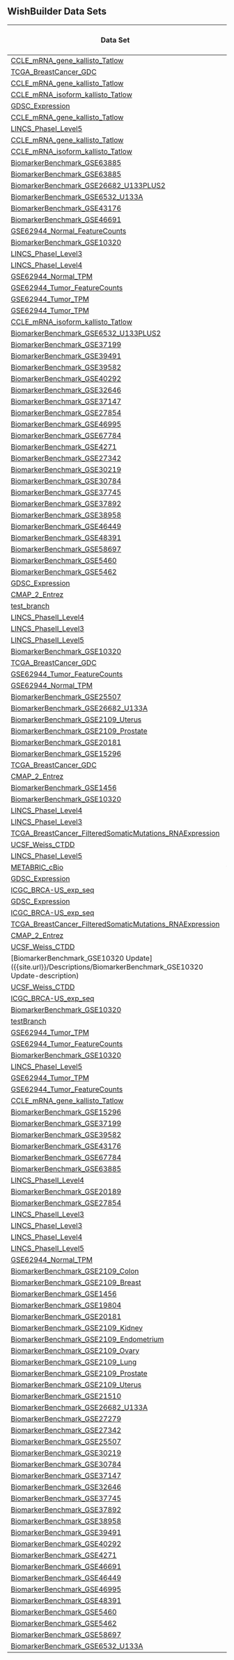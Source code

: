 ## WishBuilder Data Sets

<div class="table-scroll" markdown = "block">

|	Data Set	|	User	|	Status	|	Date	|	Time Elapsed	|	Samples	|	Meta Data Variables	|	Feature Variables	|
|	----	|	----	|	----	|	----	|	----	|	----	|	----	|	----	|
|	[CCLE_mRNA_gene_kallisto_Tatlow]({{site.url}}/Descriptions/CCLE_mRNA_gene_kallisto_Tatlow-description)	|	btc36	|	[Failed]({{site.url}}/StatusReports/CCLE_mRNA_gene_kallisto_Tatlow-status)	|	03/19/18	|	00h:46m:16s	|	1964	|	154	|	58684	|
|	[TCGA_BreastCancer_GDC]({{site.url}}/Descriptions/TCGA_BreastCancer_GDC-description)	|	glenrs	|	[In Progress]({{site.url}}/StatusReports/TCGA_BreastCancer_GDC-status)	|	03/19/18	|	In Progress	|	0	|	0	|	0	|
|	[CCLE_mRNA_gene_kallisto_Tatlow]({{site.url}}/Descriptions/CCLE_mRNA_gene_kallisto_Tatlow-description)	|	glenrs	|	[Failed]({{site.url}}/StatusReports/CCLE_mRNA_gene_kallisto_Tatlow-status)	|	03/19/18	|	00h:38m:49s	|	922	|	153	|	58684	|
|	[CCLE_mRNA_isoform_kallisto_Tatlow]({{site.url}}/Descriptions/CCLE_mRNA_isoform_kallisto_Tatlow-description)	|	glenrs	|	[Complete]({{site.url}}/StatusReports/CCLE_mRNA_isoform_kallisto_Tatlow-status)	|	03/19/18	|	00h:32m:39s	|	922	|	153	|	199169	|
|	[GDSC_Expression]({{site.url}}/Descriptions/GDSC_Expression-description)	|	glenrs	|	[Complete]({{site.url}}/StatusReports/GDSC_Expression-status)	|	03/15/18	|	07h:37m:20s	|	976	|	2238	|	17737	|
|	[CCLE_mRNA_gene_kallisto_Tatlow]({{site.url}}/Descriptions/CCLE_mRNA_gene_kallisto_Tatlow-description)	|	btc36	|	[Failed]({{site.url}}/StatusReports/CCLE_mRNA_gene_kallisto_Tatlow-status)	|	03/10/18	|	00h:41m:58s	|	1964	|	154	|	58684	|
|	[LINCS_PhaseI_Level5]({{site.url}}/Descriptions/LINCS_PhaseI_Level5-description)	|	glenrs	|	[In Progress]({{site.url}}/StatusReports/LINCS_PhaseI_Level5-status)	|	03/09/18	|	In Progress	|	0	|	0	|	0	|
|	[CCLE_mRNA_gene_kallisto_Tatlow]({{site.url}}/Descriptions/CCLE_mRNA_gene_kallisto_Tatlow-description)	|	glenrs	|	[Complete]({{site.url}}/StatusReports/CCLE_mRNA_gene_kallisto_Tatlow-status)	|	03/09/18	|	00h:32m:11s	|	922	|	153	|	58684	|
|	[CCLE_mRNA_isoform_kallisto_Tatlow]({{site.url}}/Descriptions/CCLE_mRNA_isoform_kallisto_Tatlow-description)	|	glenrs	|	[Complete]({{site.url}}/StatusReports/CCLE_mRNA_isoform_kallisto_Tatlow-status)	|	03/08/18	|	00h:28m:48s	|	922	|	153	|	199169	|
|	[BiomarkerBenchmark_GSE63885]({{site.url}}/Descriptions/BiomarkerBenchmark_GSE63885-description)	|	btc36	|	[Complete]({{site.url}}/StatusReports/BiomarkerBenchmark_GSE63885-status)	|	03/05/18	|	00h:00m:37s	|	92	|	12	|	20024	|
|	[BiomarkerBenchmark_GSE63885]({{site.url}}/Descriptions/BiomarkerBenchmark_GSE63885-description)	|	btc36	|	[Failed]({{site.url}}/StatusReports/BiomarkerBenchmark_GSE63885-status)	|	03/05/18	|	N\A	|	0	|	0	|	0	|
|	[BiomarkerBenchmark_GSE26682_U133PLUS2]({{site.url}}/Descriptions/BiomarkerBenchmark_GSE26682_U133PLUS2-description)	|	btc36	|	[Complete]({{site.url}}/StatusReports/BiomarkerBenchmark_GSE26682_U133PLUS2-status)	|	03/05/18	|	00h:00m:39s	|	154	|	3	|	20024	|
|	[BiomarkerBenchmark_GSE6532_U133A]({{site.url}}/Descriptions/BiomarkerBenchmark_GSE6532_U133A-description)	|	btc36	|	[Complete]({{site.url}}/StatusReports/BiomarkerBenchmark_GSE6532_U133A-status)	|	03/05/18	|	00h:00m:35s	|	317	|	17	|	11832	|
|	[BiomarkerBenchmark_GSE43176]({{site.url}}/Descriptions/BiomarkerBenchmark_GSE43176-description)	|	btc36	|	[Complete]({{site.url}}/StatusReports/BiomarkerBenchmark_GSE43176-status)	|	03/05/18	|	00h:00m:23s	|	103	|	4	|	11832	|
|	[BiomarkerBenchmark_GSE46691]({{site.url}}/Descriptions/BiomarkerBenchmark_GSE46691-description)	|	btc36	|	[Complete]({{site.url}}/StatusReports/BiomarkerBenchmark_GSE46691-status)	|	03/05/18	|	00h:00m:58s	|	545	|	2	|	16632	|
|	[GSE62944_Normal_FeatureCounts]({{site.url}}/Descriptions/GSE62944_Normal_FeatureCounts-description)	|	glenrs	|	[Complete]({{site.url}}/StatusReports/GSE62944_Normal_FeatureCounts-status)	|	03/05/18	|	00h:06m:17s	|	741	|	1	|	23368	|
|	[BiomarkerBenchmark_GSE10320]({{site.url}}/Descriptions/BiomarkerBenchmark_GSE10320-description)	|	btc36	|	[Failed]({{site.url}}/StatusReports/BiomarkerBenchmark_GSE10320-status)	|	03/05/18	|	N\A	|	0	|	0	|	0	|
|	[LINCS_PhaseI_Level3]({{site.url}}/Descriptions/LINCS_PhaseI_Level3-description)	|	glenrs	|	[Failed]({{site.url}}/StatusReports/LINCS_PhaseI_Level3-status)	|	03/03/18	|	16h:52m:31s	|	1319138	|	20	|	12328	|
|	[LINCS_PhaseI_Level4]({{site.url}}/Descriptions/LINCS_PhaseI_Level4-description)	|	glenrs	|	[In Progress]({{site.url}}/StatusReports/LINCS_PhaseI_Level4-status)	|	03/02/18	|	In Progress	|	0	|	0	|	0	|
|	[GSE62944_Normal_TPM]({{site.url}}/Descriptions/GSE62944_Normal_TPM-description)	|	glenrs	|	[Complete]({{site.url}}/StatusReports/GSE62944_Normal_TPM-status)	|	02/28/18	|	00h:08m:09s	|	741	|	1	|	23368	|
|	[GSE62944_Tumor_FeatureCounts]({{site.url}}/Descriptions/GSE62944_Tumor_FeatureCounts-description)	|	glenrs	|	[Complete]({{site.url}}/StatusReports/GSE62944_Tumor_FeatureCounts-status)	|	02/28/18	|	00h:40m:17s	|	9264	|	513	|	23368	|
|	[GSE62944_Tumor_TPM]({{site.url}}/Descriptions/GSE62944_Tumor_TPM-description)	|	glenrs	|	[Complete]({{site.url}}/StatusReports/GSE62944_Tumor_TPM-status)	|	02/28/18	|	00h:45m:46s	|	9264	|	513	|	23368	|
|	[GSE62944_Tumor_TPM]({{site.url}}/Descriptions/GSE62944_Tumor_TPM-description)	|	glenrs	|	[Failed]({{site.url}}/StatusReports/GSE62944_Tumor_TPM-status)	|	02/28/18	|	N\A	|	0	|	0	|	0	|
|	[CCLE_mRNA_isoform_kallisto_Tatlow]({{site.url}}/Descriptions/CCLE_mRNA_isoform_kallisto_Tatlow-description)	|	glenrs	|	[Complete]({{site.url}}/StatusReports/CCLE_mRNA_isoform_kallisto_Tatlow-status)	|	02/28/18	|	00h:17m:51s	|	922	|	9	|	199169	|
|	[BiomarkerBenchmark_GSE6532_U133PLUS2]({{site.url}}/Descriptions/BiomarkerBenchmark_GSE6532_U133PLUS2-description)	|	btc36	|	[Complete]({{site.url}}/StatusReports/BiomarkerBenchmark_GSE6532_U133PLUS2-status)	|	02/28/18	|	00h:00m:31s	|	85	|	11	|	20024	|
|	[BiomarkerBenchmark_GSE37199]({{site.url}}/Descriptions/BiomarkerBenchmark_GSE37199-description)	|	btc36	|	[Complete]({{site.url}}/StatusReports/BiomarkerBenchmark_GSE37199-status)	|	02/28/18	|	00h:00m:35s	|	93	|	4	|	20024	|
|	[BiomarkerBenchmark_GSE39491]({{site.url}}/Descriptions/BiomarkerBenchmark_GSE39491-description)	|	btc36	|	[Complete]({{site.url}}/StatusReports/BiomarkerBenchmark_GSE39491-status)	|	02/28/18	|	00h:00m:26s	|	119	|	1	|	11832	|
|	[BiomarkerBenchmark_GSE39582]({{site.url}}/Descriptions/BiomarkerBenchmark_GSE39582-description)	|	btc36	|	[Complete]({{site.url}}/StatusReports/BiomarkerBenchmark_GSE39582-status)	|	02/28/18	|	00h:01m:23s	|	556	|	28	|	20024	|
|	[BiomarkerBenchmark_GSE40292]({{site.url}}/Descriptions/BiomarkerBenchmark_GSE40292-description)	|	btc36	|	[Complete]({{site.url}}/StatusReports/BiomarkerBenchmark_GSE40292-status)	|	02/28/18	|	00h:00m:51s	|	195	|	4	|	21614	|
|	[BiomarkerBenchmark_GSE32646]({{site.url}}/Descriptions/BiomarkerBenchmark_GSE32646-description)	|	btc36	|	[Complete]({{site.url}}/StatusReports/BiomarkerBenchmark_GSE32646-status)	|	02/28/18	|	00h:00m:34s	|	111	|	9	|	20024	|
|	[BiomarkerBenchmark_GSE37147]({{site.url}}/Descriptions/BiomarkerBenchmark_GSE37147-description)	|	btc36	|	[Complete]({{site.url}}/StatusReports/BiomarkerBenchmark_GSE37147-status)	|	02/28/18	|	00h:00m:52s	|	228	|	10	|	21614	|
|	[BiomarkerBenchmark_GSE27854]({{site.url}}/Descriptions/BiomarkerBenchmark_GSE27854-description)	|	btc36	|	[Complete]({{site.url}}/StatusReports/BiomarkerBenchmark_GSE27854-status)	|	02/28/18	|	00h:01m:44s	|	113	|	2	|	20024	|
|	[BiomarkerBenchmark_GSE46995]({{site.url}}/Descriptions/BiomarkerBenchmark_GSE46995-description)	|	btc36	|	[Complete]({{site.url}}/StatusReports/BiomarkerBenchmark_GSE46995-status)	|	02/28/18	|	00h:00m:31s	|	85	|	2	|	21614	|
|	[BiomarkerBenchmark_GSE67784]({{site.url}}/Descriptions/BiomarkerBenchmark_GSE67784-description)	|	btc36	|	[Complete]({{site.url}}/StatusReports/BiomarkerBenchmark_GSE67784-status)	|	02/28/18	|	00h:00m:51s	|	263	|	4	|	21614	|
|	[BiomarkerBenchmark_GSE4271]({{site.url}}/Descriptions/BiomarkerBenchmark_GSE4271-description)	|	btc36	|	[Complete]({{site.url}}/StatusReports/BiomarkerBenchmark_GSE4271-status)	|	02/27/18	|	00h:00m:24s	|	100	|	7	|	11832	|
|	[BiomarkerBenchmark_GSE27342]({{site.url}}/Descriptions/BiomarkerBenchmark_GSE27342-description)	|	btc36	|	[Complete]({{site.url}}/StatusReports/BiomarkerBenchmark_GSE27342-status)	|	02/27/18	|	00h:00m:34s	|	155	|	5	|	16632	|
|	[BiomarkerBenchmark_GSE30219]({{site.url}}/Descriptions/BiomarkerBenchmark_GSE30219-description)	|	btc36	|	[Complete]({{site.url}}/StatusReports/BiomarkerBenchmark_GSE30219-status)	|	02/27/18	|	00h:00m:47s	|	285	|	10	|	20024	|
|	[BiomarkerBenchmark_GSE30784]({{site.url}}/Descriptions/BiomarkerBenchmark_GSE30784-description)	|	btc36	|	[Complete]({{site.url}}/StatusReports/BiomarkerBenchmark_GSE30784-status)	|	02/27/18	|	00h:00m:45s	|	225	|	3	|	20024	|
|	[BiomarkerBenchmark_GSE37745]({{site.url}}/Descriptions/BiomarkerBenchmark_GSE37745-description)	|	btc36	|	[Complete]({{site.url}}/StatusReports/BiomarkerBenchmark_GSE37745-status)	|	02/27/18	|	00h:01m:05s	|	187	|	10	|	20024	|
|	[BiomarkerBenchmark_GSE37892]({{site.url}}/Descriptions/BiomarkerBenchmark_GSE37892-description)	|	btc36	|	[Complete]({{site.url}}/StatusReports/BiomarkerBenchmark_GSE37892-status)	|	02/27/18	|	00h:00m:31s	|	129	|	8	|	20024	|
|	[BiomarkerBenchmark_GSE38958]({{site.url}}/Descriptions/BiomarkerBenchmark_GSE38958-description)	|	btc36	|	[Complete]({{site.url}}/StatusReports/BiomarkerBenchmark_GSE38958-status)	|	02/27/18	|	00h:00m:28s	|	115	|	6	|	16632	|
|	[BiomarkerBenchmark_GSE46449]({{site.url}}/Descriptions/BiomarkerBenchmark_GSE46449-description)	|	btc36	|	[Complete]({{site.url}}/StatusReports/BiomarkerBenchmark_GSE46449-status)	|	02/27/18	|	00h:00m:24s	|	53	|	2	|	20024	|
|	[BiomarkerBenchmark_GSE48391]({{site.url}}/Descriptions/BiomarkerBenchmark_GSE48391-description)	|	btc36	|	[Complete]({{site.url}}/StatusReports/BiomarkerBenchmark_GSE48391-status)	|	02/27/18	|	00h:00m:26s	|	80	|	7	|	20024	|
|	[BiomarkerBenchmark_GSE58697]({{site.url}}/Descriptions/BiomarkerBenchmark_GSE58697-description)	|	btc36	|	[Complete]({{site.url}}/StatusReports/BiomarkerBenchmark_GSE58697-status)	|	02/27/18	|	00h:00m:33s	|	122	|	6	|	20024	|
|	[BiomarkerBenchmark_GSE5460]({{site.url}}/Descriptions/BiomarkerBenchmark_GSE5460-description)	|	btc36	|	[Complete]({{site.url}}/StatusReports/BiomarkerBenchmark_GSE5460-status)	|	02/27/18	|	00h:00m:28s	|	127	|	7	|	20024	|
|	[BiomarkerBenchmark_GSE5462]({{site.url}}/Descriptions/BiomarkerBenchmark_GSE5462-description)	|	btc36	|	[Complete]({{site.url}}/StatusReports/BiomarkerBenchmark_GSE5462-status)	|	02/27/18	|	00h:00m:18s	|	47	|	2	|	11832	|
|	[GDSC_Expression]({{site.url}}/Descriptions/GDSC_Expression-description)	|	glenrs	|	[Complete]({{site.url}}/StatusReports/GDSC_Expression-status)	|	02/27/18	|	06h:18m:54s	|	976	|	2238	|	17737	|
|	[CMAP_2_Entrez]({{site.url}}/Descriptions/CMAP_2_Entrez-description)	|	glenrs	|	[Complete]({{site.url}}/StatusReports/CMAP_2_Entrez-status)	|	02/26/18	|	00h:29m:55s	|	7056	|	5	|	12080	|
|	[test_branch]({{site.url}}/Descriptions/test_branch-description)	|	kimballh	|	[Complete]({{site.url}}/StatusReports/test_branch-status)	|	02/26/18	|	00h:00m:11s	|	5	|	2	|	5	|
|	[LINCS_PhaseII_Level4]({{site.url}}/Descriptions/LINCS_PhaseII_Level4-description)	|	glenrs	|	[Complete]({{site.url}}/StatusReports/LINCS_PhaseII_Level4-status)	|	02/25/18	|	20h:40m:08s	|	345976	|	25	|	12328	|
|	[LINCS_PhaseII_Level3]({{site.url}}/Descriptions/LINCS_PhaseII_Level3-description)	|	glenrs	|	[Complete]({{site.url}}/StatusReports/LINCS_PhaseII_Level3-status)	|	02/25/18	|	14h:19m:36s	|	345976	|	25	|	12328	|
|	[LINCS_PhaseII_Level5]({{site.url}}/Descriptions/LINCS_PhaseII_Level5-description)	|	glenrs	|	[Complete]({{site.url}}/StatusReports/LINCS_PhaseII_Level5-status)	|	02/24/18	|	16h:42m:07s	|	118050	|	28	|	12328	|
|	[BiomarkerBenchmark_GSE10320]({{site.url}}/Descriptions/BiomarkerBenchmark_GSE10320-description)	|	glenrs	|	[Complete]({{site.url}}/StatusReports/BiomarkerBenchmark_GSE10320-status)	|	02/23/18	|	00h:00m:14s	|	144	|	1	|	11832	|
|	[TCGA_BreastCancer_GDC]({{site.url}}/Descriptions/TCGA_BreastCancer_GDC-description)	|	glenrs	|	[Complete]({{site.url}}/StatusReports/TCGA_BreastCancer_GDC-status)	|	02/23/18	|	00h:09m:55s	|	943	|	86	|	23368	|
|	[GSE62944_Tumor_FeatureCounts]({{site.url}}/Descriptions/GSE62944_Tumor_FeatureCounts-description)	|	glenrs	|	[Failed]({{site.url}}/StatusReports/GSE62944_Tumor_FeatureCounts-status)	|	02/23/18	|	00h:02m:07s	|	0	|	0	|	0	|
|	[GSE62944_Normal_TPM]({{site.url}}/Descriptions/GSE62944_Normal_TPM-description)	|	glenrs	|	[Failed]({{site.url}}/StatusReports/GSE62944_Normal_TPM-status)	|	02/23/18	|	00h:02m:12s	|	0	|	0	|	0	|
|	[BiomarkerBenchmark_GSE25507]({{site.url}}/Descriptions/BiomarkerBenchmark_GSE25507-description)	|	btc36	|	[Failed]({{site.url}}/StatusReports/BiomarkerBenchmark_GSE25507-status)	|	02/20/18	|	00h:00m:09s	|	0	|	0	|	0	|
|	[BiomarkerBenchmark_GSE26682_U133A]({{site.url}}/Descriptions/BiomarkerBenchmark_GSE26682_U133A-description)	|	btc36	|	[Failed]({{site.url}}/StatusReports/BiomarkerBenchmark_GSE26682_U133A-status)	|	02/20/18	|	00h:00m:14s	|	0	|	0	|	0	|
|	[BiomarkerBenchmark_GSE2109_Uterus]({{site.url}}/Descriptions/BiomarkerBenchmark_GSE2109_Uterus-description)	|	btc36	|	[Complete]({{site.url}}/StatusReports/BiomarkerBenchmark_GSE2109_Uterus-status)	|	02/17/18	|	00h:00m:36s	|	112	|	19	|	20024	|
|	[BiomarkerBenchmark_GSE2109_Prostate]({{site.url}}/Descriptions/BiomarkerBenchmark_GSE2109_Prostate-description)	|	btc36	|	[Complete]({{site.url}}/StatusReports/BiomarkerBenchmark_GSE2109_Prostate-status)	|	02/17/18	|	00h:00m:33s	|	76	|	26	|	20024	|
|	[BiomarkerBenchmark_GSE20181]({{site.url}}/Descriptions/BiomarkerBenchmark_GSE20181-description)	|	btc36	|	[Complete]({{site.url}}/StatusReports/BiomarkerBenchmark_GSE20181-status)	|	02/16/18	|	00h:00m:56s	|	165	|	3	|	11832	|
|	[BiomarkerBenchmark_GSE15296]({{site.url}}/Descriptions/BiomarkerBenchmark_GSE15296-description)	|	btc36	|	[Complete]({{site.url}}/StatusReports/BiomarkerBenchmark_GSE15296-status)	|	02/16/18	|	00h:00m:44s	|	74	|	2	|	20024	|
|	[TCGA_BreastCancer_GDC]({{site.url}}/Descriptions/TCGA_BreastCancer_GDC-description)	|	glenrs	|	[Complete]({{site.url}}/StatusReports/TCGA_BreastCancer_GDC-status)	|	02/15/18	|	00h:12m:40s	|	943	|	86	|	23368	|
|	[CMAP_2_Entrez]({{site.url}}/Descriptions/CMAP_2_Entrez-description)	|	glenrs	|	[In Progress]({{site.url}}/StatusReports/CMAP_2_Entrez-status)	|	02/15/18	|	In Progress	|	0	|	0	|	0	|
|	[BiomarkerBenchmark_GSE1456]({{site.url}}/Descriptions/BiomarkerBenchmark_GSE1456-description)	|	btc36	|	[Complete]({{site.url}}/StatusReports/BiomarkerBenchmark_GSE1456-status)	|	02/15/18	|	00h:00m:21s	|	159	|	7	|	11832	|
|	[BiomarkerBenchmark_GSE10320]({{site.url}}/Descriptions/BiomarkerBenchmark_GSE10320-description)	|	btc36	|	[Complete]({{site.url}}/StatusReports/BiomarkerBenchmark_GSE10320-status)	|	02/10/18	|	00h:00m:21s	|	144	|	1	|	11832	|
|	[LINCS_PhaseI_Level4]({{site.url}}/Descriptions/LINCS_PhaseI_Level4-description)	|	glenrs	|	[Failed]({{site.url}}/StatusReports/LINCS_PhaseI_Level4-status)	|	02/09/18	|	01h:36m:15s	|	0	|	0	|	0	|
|	[LINCS_PhaseI_Level3]({{site.url}}/Descriptions/LINCS_PhaseI_Level3-description)	|	glenrs	|	[Failed]({{site.url}}/StatusReports/LINCS_PhaseI_Level3-status)	|	02/09/18	|	01h:32m:15s	|	0	|	0	|	0	|
|	[TCGA_BreastCancer_FilteredSomaticMutations_RNAExpression]({{site.url}}/Descriptions/TCGA_BreastCancer_FilteredSomaticMutations_RNAExpression-description)	|	glenrs	|	[In Progress]({{site.url}}/StatusReports/TCGA_BreastCancer_FilteredSomaticMutations_RNAExpression-status)	|	02/09/18	|	In Progress	|	0	|	0	|	0	|
|	[UCSF_Weiss_CTDD]({{site.url}}/Descriptions/UCSF_Weiss_CTDD-description)	|	btc36	|	[Complete]({{site.url}}/StatusReports/UCSF_Weiss_CTDD-status)	|	02/08/18	|	00h:00m:23s	|	20	|	3	|	19340	|
|	[LINCS_PhaseI_Level5]({{site.url}}/Descriptions/LINCS_PhaseI_Level5-description)	|	glenrs	|	[Failed]({{site.url}}/StatusReports/LINCS_PhaseI_Level5-status)	|	02/08/18	|	11h:53m:11s	|	473647	|	32	|	12328	|
|	[METABRIC_cBio]({{site.url}}/Descriptions/METABRIC_cBio-description)	|	frytime32	|	[Complete]({{site.url}}/StatusReports/METABRIC_cBio-status)	|	02/07/18	|	00h:15m:15s	|	1904	|	22913	|	24367	|
|	[GDSC_Expression]({{site.url}}/Descriptions/GDSC_Expression-description)	|	glenrs	|	[Complete]({{site.url}}/StatusReports/GDSC_Expression-status)	|	02/07/18	|	07h:11m:15s	|	976	|	2238	|	17737	|
|	[ICGC_BRCA-US_exp_seq]({{site.url}}/Descriptions/ICGC_BRCA-US_exp_seq-description)	|	kimballh	|	[Complete]({{site.url}}/StatusReports/ICGC_BRCA-US_exp_seq-status)	|	02/05/18	|	00h:06m:42s	|	1041	|	8	|	20501	|
|	[GDSC_Expression]({{site.url}}/Descriptions/GDSC_Expression-description)	|	glenrs	|	[Failed]({{site.url}}/StatusReports/GDSC_Expression-status)	|	02/05/18	|	00h:04m:28s	|	0	|	0	|	0	|
|	[ICGC_BRCA-US_exp_seq]({{site.url}}/Descriptions/ICGC_BRCA-US_exp_seq-description)	|	kimballh	|	[Failed]({{site.url}}/StatusReports/ICGC_BRCA-US_exp_seq-status)	|	02/05/18	|	00h:00m:07s	|	0	|	0	|	0	|
|	[TCGA_BreastCancer_FilteredSomaticMutations_RNAExpression]({{site.url}}/Descriptions/TCGA_BreastCancer_FilteredSomaticMutations_RNAExpression-description)	|	glenrs	|	[Complete]({{site.url}}/StatusReports/TCGA_BreastCancer_FilteredSomaticMutations_RNAExpression-status)	|	02/05/18	|	00h:17m:58s	|	943	|	86	|	23368	|
|	[CMAP_2_Entrez]({{site.url}}/Descriptions/CMAP_2_Entrez-description)	|	glenrs	|	[Complete]({{site.url}}/StatusReports/CMAP_2_Entrez-status)	|	02/05/18	|	00h:23m:51s	|	7056	|	5	|	12080	|
|	[UCSF_Weiss_CTDD]({{site.url}}/Descriptions/UCSF_Weiss_CTDD-description)	|	glenrs	|	[Failed]({{site.url}}/StatusReports/UCSF_Weiss_CTDD-status)	|	02/05/18	|	00h:00m:28s	|	20	|	3	|	19340	|
|	[BiomarkerBenchmark_GSE10320 Update]({{site.url}}/Descriptions/BiomarkerBenchmark_GSE10320 Update-description)	|	srp33	|	[Complete]({{site.url}}/StatusReports/BiomarkerBenchmark_GSE10320 Update-status)	|	02/02/18	|	N/A	|	0	|	0	|	0	|
|	[UCSF_Weiss_CTDD]({{site.url}}/Descriptions/UCSF_Weiss_CTDD-description)	|	btc36	|	[Failed]({{site.url}}/StatusReports/UCSF_Weiss_CTDD-status)	|	02/02/18	|	00h:00m:10s	|	0	|	0	|	0	|
|	[ICGC_BRCA-US_exp_seq]({{site.url}}/Descriptions/ICGC_BRCA-US_exp_seq-description)	|	srp33	|	[Complete]({{site.url}}/StatusReports/ICGC_BRCA-US_exp_seq-status)	|	01/26/18	|	00h:06m:09s	|	1041	|	8	|	20501	|
|	[BiomarkerBenchmark_GSE10320]({{site.url}}/Descriptions/BiomarkerBenchmark_GSE10320-description)	|	srp33	|	[Complete]({{site.url}}/StatusReports/BiomarkerBenchmark_GSE10320-status)	|	01/26/18	|	00h:00m:15s	|	144	|	1	|	11832	|
|	[testBranch]({{site.url}}/Descriptions/testBranch-description)	|	kimballh	|	[Failed]({{site.url}}/StatusReports/testBranch-status)	|	01/22/18	|	00h:00m:04s	|	0	|	0	|	0	|
|	[GSE62944_Tumor_TPM]({{site.url}}/Descriptions/GSE62944_Tumor_TPM-description)	|	glenrs	|	[Complete]({{site.url}}/StatusReports/GSE62944_Tumor_TPM-status)	|	01/19/18	|	02h:03m:04s	|	0	|	0	|	0	|
|	[GSE62944_Tumor_FeatureCounts]({{site.url}}/Descriptions/GSE62944_Tumor_FeatureCounts-description)	|	glenrs	|	[Complete]({{site.url}}/StatusReports/GSE62944_Tumor_FeatureCounts-status)	|	01/19/18	|	01h:06m:12s	|	9264	|	513	|	23368	|
|	[BiomarkerBenchmark_GSE10320]({{site.url}}/Descriptions/BiomarkerBenchmark_GSE10320-description)	|	kimballh	|	[Failed]({{site.url}}/StatusReports/BiomarkerBenchmark_GSE10320-status)	|	01/18/18	|	N/A	|	0	|	0	|	0	|
|	[LINCS_PhaseI_Level5]({{site.url}}/Descriptions/LINCS_PhaseI_Level5-description)	|	glenrs	|	[Failed]({{site.url}}/StatusReports/LINCS_PhaseI_Level5-status)	|	01/13/18	|	13h:21m:24s	|	473647	|	17	|	12328	|
|	[GSE62944_Tumor_TPM]({{site.url}}/Descriptions/GSE62944_Tumor_TPM-description)	|	glenrs	|	[Complete]({{site.url}}/StatusReports/GSE62944_Tumor_TPM-status)	|	01/12/18	|	02h:17m:59s	|	9264	|	520	|	23368	|
|	[GSE62944_Tumor_FeatureCounts]({{site.url}}/Descriptions/GSE62944_Tumor_FeatureCounts-description)	|	glenrs	|	[Complete]({{site.url}}/StatusReports/GSE62944_Tumor_FeatureCounts-status)	|	01/12/18	|	02h:13m:49s	|	9264	|	520	|	23368	|
|	[CCLE_mRNA_gene_kallisto_Tatlow]({{site.url}}/Descriptions/CCLE_mRNA_gene_kallisto_Tatlow-description)	|	glenrs	|	[Complete]({{site.url}}/StatusReports/CCLE_mRNA_gene_kallisto_Tatlow-status)	|	01/12/18	|	00h:16m:31s	|	922	|	9	|	58684	|
|	[BiomarkerBenchmark_GSE15296]({{site.url}}/Descriptions/BiomarkerBenchmark_GSE15296-description)	|	glenrs	|	[Complete]({{site.url}}/StatusReports/BiomarkerBenchmark_GSE15296-status)	|	01/12/18	|	00h:00m:18s	|	74	|	2	|	20024	|
|	[BiomarkerBenchmark_GSE37199]({{site.url}}/Descriptions/BiomarkerBenchmark_GSE37199-description)	|	glenrs	|	[Complete]({{site.url}}/StatusReports/BiomarkerBenchmark_GSE37199-status)	|	01/12/18	|	00h:00m:20s	|	93	|	4	|	20024	|
|	[BiomarkerBenchmark_GSE39582]({{site.url}}/Descriptions/BiomarkerBenchmark_GSE39582-description)	|	glenrs	|	[Complete]({{site.url}}/StatusReports/BiomarkerBenchmark_GSE39582-status)	|	01/12/18	|	00h:01m:06s	|	556	|	28	|	20024	|
|	[BiomarkerBenchmark_GSE43176]({{site.url}}/Descriptions/BiomarkerBenchmark_GSE43176-description)	|	glenrs	|	[Complete]({{site.url}}/StatusReports/BiomarkerBenchmark_GSE43176-status)	|	01/12/18	|	00h:00m:15s	|	103	|	4	|	11832	|
|	[BiomarkerBenchmark_GSE67784]({{site.url}}/Descriptions/BiomarkerBenchmark_GSE67784-description)	|	glenrs	|	[Complete]({{site.url}}/StatusReports/BiomarkerBenchmark_GSE67784-status)	|	01/12/18	|	00h:00m:34s	|	263	|	4	|	21614	|
|	[BiomarkerBenchmark_GSE63885]({{site.url}}/Descriptions/BiomarkerBenchmark_GSE63885-description)	|	glenrs	|	[Complete]({{site.url}}/StatusReports/BiomarkerBenchmark_GSE63885-status)	|	01/11/18	|	00h:00m:26s	|	92	|	12	|	20024	|
|	[LINCS_PhaseII_Level4]({{site.url}}/Descriptions/LINCS_PhaseII_Level4-description)	|	glenrs	|	[Complete]({{site.url}}/StatusReports/LINCS_PhaseII_Level4-status)	|	01/11/18	|	22h:51m:23s	|	345976	|	25	|	12328	|
|	[BiomarkerBenchmark_GSE20189]({{site.url}}/Descriptions/BiomarkerBenchmark_GSE20189-description)	|	glenrs	|	[Complete]({{site.url}}/StatusReports/BiomarkerBenchmark_GSE20189-status)	|	01/11/18	|	00h:00m:30s	|	162	|	4	|	11832	|
|	[BiomarkerBenchmark_GSE27854]({{site.url}}/Descriptions/BiomarkerBenchmark_GSE27854-description)	|	glenrs	|	[Complete]({{site.url}}/StatusReports/BiomarkerBenchmark_GSE27854-status)	|	01/11/18	|	00h:00m:26s	|	113	|	2	|	20024	|
|	[LINCS_PhaseII_Level3]({{site.url}}/Descriptions/LINCS_PhaseII_Level3-description)	|	glenrs	|	[Complete]({{site.url}}/StatusReports/LINCS_PhaseII_Level3-status)	|	01/11/18	|	20h:00m:31s	|	345976	|	25	|	12328	|
|	[LINCS_PhaseI_Level3]({{site.url}}/Descriptions/LINCS_PhaseI_Level3-description)	|	glenrs	|	[In Progress]({{site.url}}/StatusReports/LINCS_PhaseI_Level3-status)	|	01/05/18	|	In Progress	|	0	|	0	|	0	|
|	[LINCS_PhaseI_Level4]({{site.url}}/Descriptions/LINCS_PhaseI_Level4-description)	|	glenrs	|	[In Progress]({{site.url}}/StatusReports/LINCS_PhaseI_Level4-status)	|	01/05/18	|	In Progress	|	0	|	0	|	0	|
|	[LINCS_PhaseII_Level5]({{site.url}}/Descriptions/LINCS_PhaseII_Level5-description)	|	glenrs	|	[Complete]({{site.url}}/StatusReports/LINCS_PhaseII_Level5-status)	|	01/05/18	|	15h:19m:10s	|	118050	|	28	|	12328	|
|	[GSE62944_Normal_TPM]({{site.url}}/Descriptions/GSE62944_Normal_TPM-description)	|	glenrs	|	[Complete]({{site.url}}/StatusReports/GSE62944_Normal_TPM-status)	|	12/15/17	|	00h:06m:14s	|	741	|	1	|	23368	|
|	[BiomarkerBenchmark_GSE2109_Colon]({{site.url}}/Descriptions/BiomarkerBenchmark_GSE2109_Colon-description)	|	glenrs	|	[Complete]({{site.url}}/StatusReports/BiomarkerBenchmark_GSE2109_Colon-status)	|	12/15/17	|	00h:00m:37s	|	247	|	23	|	20024	|
|	[BiomarkerBenchmark_GSE2109_Breast]({{site.url}}/Descriptions/BiomarkerBenchmark_GSE2109_Breast-description)	|	glenrs	|	[Complete]({{site.url}}/StatusReports/BiomarkerBenchmark_GSE2109_Breast-status)	|	12/15/17	|	00h:00m:41s	|	260	|	36	|	20024	|
|	[BiomarkerBenchmark_GSE1456]({{site.url}}/Descriptions/BiomarkerBenchmark_GSE1456-description)	|	glenrs	|	[Complete]({{site.url}}/StatusReports/BiomarkerBenchmark_GSE1456-status)	|	12/15/17	|	00h:00m:18s	|	159	|	7	|	11832	|
|	[BiomarkerBenchmark_GSE19804]({{site.url}}/Descriptions/BiomarkerBenchmark_GSE19804-description)	|	glenrs	|	[Complete]({{site.url}}/StatusReports/BiomarkerBenchmark_GSE19804-status)	|	12/15/17	|	00h:00m:22s	|	117	|	3	|	20024	|
|	[BiomarkerBenchmark_GSE20181]({{site.url}}/Descriptions/BiomarkerBenchmark_GSE20181-description)	|	glenrs	|	[Complete]({{site.url}}/StatusReports/BiomarkerBenchmark_GSE20181-status)	|	12/15/17	|	00h:00m:19s	|	165	|	3	|	11832	|
|	[BiomarkerBenchmark_GSE2109_Kidney]({{site.url}}/Descriptions/BiomarkerBenchmark_GSE2109_Kidney-description)	|	glenrs	|	[Complete]({{site.url}}/StatusReports/BiomarkerBenchmark_GSE2109_Kidney-status)	|	12/15/17	|	00h:00m:33s	|	209	|	25	|	20024	|
|	[BiomarkerBenchmark_GSE2109_Endometrium]({{site.url}}/Descriptions/BiomarkerBenchmark_GSE2109_Endometrium-description)	|	glenrs	|	[Complete]({{site.url}}/StatusReports/BiomarkerBenchmark_GSE2109_Endometrium-status)	|	12/15/17	|	00h:00m:18s	|	51	|	17	|	20024	|
|	[BiomarkerBenchmark_GSE2109_Ovary]({{site.url}}/Descriptions/BiomarkerBenchmark_GSE2109_Ovary-description)	|	glenrs	|	[Complete]({{site.url}}/StatusReports/BiomarkerBenchmark_GSE2109_Ovary-status)	|	12/15/17	|	00h:00m:27s	|	153	|	23	|	20024	|
|	[BiomarkerBenchmark_GSE2109_Lung]({{site.url}}/Descriptions/BiomarkerBenchmark_GSE2109_Lung-description)	|	glenrs	|	[Complete]({{site.url}}/StatusReports/BiomarkerBenchmark_GSE2109_Lung-status)	|	12/15/17	|	00h:00m:21s	|	103	|	22	|	20024	|
|	[BiomarkerBenchmark_GSE2109_Prostate]({{site.url}}/Descriptions/BiomarkerBenchmark_GSE2109_Prostate-description)	|	glenrs	|	[Complete]({{site.url}}/StatusReports/BiomarkerBenchmark_GSE2109_Prostate-status)	|	12/15/17	|	00h:00m:20s	|	76	|	26	|	20024	|
|	[BiomarkerBenchmark_GSE2109_Uterus]({{site.url}}/Descriptions/BiomarkerBenchmark_GSE2109_Uterus-description)	|	glenrs	|	[Complete]({{site.url}}/StatusReports/BiomarkerBenchmark_GSE2109_Uterus-status)	|	12/15/17	|	00h:00m:23s	|	112	|	19	|	20024	|
|	[BiomarkerBenchmark_GSE21510]({{site.url}}/Descriptions/BiomarkerBenchmark_GSE21510-description)	|	glenrs	|	[Complete]({{site.url}}/StatusReports/BiomarkerBenchmark_GSE21510-status)	|	12/15/17	|	00h:00m:20s	|	104	|	2	|	20024	|
|	[BiomarkerBenchmark_GSE26682_U133A]({{site.url}}/Descriptions/BiomarkerBenchmark_GSE26682_U133A-description)	|	glenrs	|	[Complete]({{site.url}}/StatusReports/BiomarkerBenchmark_GSE26682_U133A-status)	|	12/15/17	|	00h:00m:16s	|	140	|	3	|	11832	|
|	[BiomarkerBenchmark_GSE27279]({{site.url}}/Descriptions/BiomarkerBenchmark_GSE27279-description)	|	glenrs	|	[Complete]({{site.url}}/StatusReports/BiomarkerBenchmark_GSE27279-status)	|	12/15/17	|	00h:00m:21s	|	100	|	3	|	16632	|
|	[BiomarkerBenchmark_GSE27342]({{site.url}}/Descriptions/BiomarkerBenchmark_GSE27342-description)	|	glenrs	|	[Complete]({{site.url}}/StatusReports/BiomarkerBenchmark_GSE27342-status)	|	12/15/17	|	00h:00m:23s	|	155	|	5	|	16632	|
|	[BiomarkerBenchmark_GSE25507]({{site.url}}/Descriptions/BiomarkerBenchmark_GSE25507-description)	|	glenrs	|	[Complete]({{site.url}}/StatusReports/BiomarkerBenchmark_GSE25507-status)	|	12/15/17	|	00h:00m:22s	|	130	|	5	|	20024	|
|	[BiomarkerBenchmark_GSE30219]({{site.url}}/Descriptions/BiomarkerBenchmark_GSE30219-description)	|	glenrs	|	[Complete]({{site.url}}/StatusReports/BiomarkerBenchmark_GSE30219-status)	|	12/15/17	|	00h:00m:37s	|	285	|	10	|	20024	|
|	[BiomarkerBenchmark_GSE30784]({{site.url}}/Descriptions/BiomarkerBenchmark_GSE30784-description)	|	glenrs	|	[Complete]({{site.url}}/StatusReports/BiomarkerBenchmark_GSE30784-status)	|	12/15/17	|	00h:00m:28s	|	225	|	3	|	20024	|
|	[BiomarkerBenchmark_GSE37147]({{site.url}}/Descriptions/BiomarkerBenchmark_GSE37147-description)	|	glenrs	|	[Complete]({{site.url}}/StatusReports/BiomarkerBenchmark_GSE37147-status)	|	12/15/17	|	00h:00m:34s	|	228	|	10	|	21614	|
|	[BiomarkerBenchmark_GSE32646]({{site.url}}/Descriptions/BiomarkerBenchmark_GSE32646-description)	|	glenrs	|	[Complete]({{site.url}}/StatusReports/BiomarkerBenchmark_GSE32646-status)	|	12/15/17	|	00h:00m:21s	|	111	|	9	|	20024	|
|	[BiomarkerBenchmark_GSE37745]({{site.url}}/Descriptions/BiomarkerBenchmark_GSE37745-description)	|	glenrs	|	[Complete]({{site.url}}/StatusReports/BiomarkerBenchmark_GSE37745-status)	|	12/15/17	|	00h:00m:27s	|	187	|	10	|	20024	|
|	[BiomarkerBenchmark_GSE37892]({{site.url}}/Descriptions/BiomarkerBenchmark_GSE37892-description)	|	glenrs	|	[Complete]({{site.url}}/StatusReports/BiomarkerBenchmark_GSE37892-status)	|	12/15/17	|	00h:00m:22s	|	129	|	8	|	20024	|
|	[BiomarkerBenchmark_GSE38958]({{site.url}}/Descriptions/BiomarkerBenchmark_GSE38958-description)	|	glenrs	|	[Complete]({{site.url}}/StatusReports/BiomarkerBenchmark_GSE38958-status)	|	12/15/17	|	00h:00m:20s	|	115	|	6	|	16632	|
|	[BiomarkerBenchmark_GSE39491]({{site.url}}/Descriptions/BiomarkerBenchmark_GSE39491-description)	|	glenrs	|	[Complete]({{site.url}}/StatusReports/BiomarkerBenchmark_GSE39491-status)	|	12/15/17	|	00h:00m:16s	|	119	|	1	|	11832	|
|	[BiomarkerBenchmark_GSE40292]({{site.url}}/Descriptions/BiomarkerBenchmark_GSE40292-description)	|	glenrs	|	[Complete]({{site.url}}/StatusReports/BiomarkerBenchmark_GSE40292-status)	|	12/15/17	|	00h:00m:29s	|	195	|	4	|	21614	|
|	[BiomarkerBenchmark_GSE4271]({{site.url}}/Descriptions/BiomarkerBenchmark_GSE4271-description)	|	glenrs	|	[Complete]({{site.url}}/StatusReports/BiomarkerBenchmark_GSE4271-status)	|	12/15/17	|	00h:00m:17s	|	100	|	7	|	11832	|
|	[BiomarkerBenchmark_GSE46691]({{site.url}}/Descriptions/BiomarkerBenchmark_GSE46691-description)	|	glenrs	|	[Complete]({{site.url}}/StatusReports/BiomarkerBenchmark_GSE46691-status)	|	12/15/17	|	00h:00m:40s	|	545	|	2	|	16632	|
|	[BiomarkerBenchmark_GSE46449]({{site.url}}/Descriptions/BiomarkerBenchmark_GSE46449-description)	|	glenrs	|	[Complete]({{site.url}}/StatusReports/BiomarkerBenchmark_GSE46449-status)	|	12/15/17	|	00h:00m:16s	|	53	|	2	|	20024	|
|	[BiomarkerBenchmark_GSE46995]({{site.url}}/Descriptions/BiomarkerBenchmark_GSE46995-description)	|	glenrs	|	[Complete]({{site.url}}/StatusReports/BiomarkerBenchmark_GSE46995-status)	|	12/15/17	|	00h:00m:18s	|	85	|	2	|	21614	|
|	[BiomarkerBenchmark_GSE48391]({{site.url}}/Descriptions/BiomarkerBenchmark_GSE48391-description)	|	glenrs	|	[Complete]({{site.url}}/StatusReports/BiomarkerBenchmark_GSE48391-status)	|	12/15/17	|	00h:00m:18s	|	80	|	7	|	20024	|
|	[BiomarkerBenchmark_GSE5460]({{site.url}}/Descriptions/BiomarkerBenchmark_GSE5460-description)	|	glenrs	|	[Complete]({{site.url}}/StatusReports/BiomarkerBenchmark_GSE5460-status)	|	12/15/17	|	00h:00m:21s	|	127	|	7	|	20024	|
|	[BiomarkerBenchmark_GSE5462]({{site.url}}/Descriptions/BiomarkerBenchmark_GSE5462-description)	|	glenrs	|	[Complete]({{site.url}}/StatusReports/BiomarkerBenchmark_GSE5462-status)	|	12/15/17	|	00h:00m:22s	|	47	|	2	|	11832	|
|	[BiomarkerBenchmark_GSE58697]({{site.url}}/Descriptions/BiomarkerBenchmark_GSE58697-description)	|	glenrs	|	[Complete]({{site.url}}/StatusReports/BiomarkerBenchmark_GSE58697-status)	|	12/14/17	|	00h:00m:24s	|	122	|	6	|	20024	|
|	[BiomarkerBenchmark_GSE6532_U133A]({{site.url}}/Descriptions/BiomarkerBenchmark_GSE6532_U133A-description)	|	kimballh	|	[Complete]({{site.url}}/StatusReports/BiomarkerBenchmark_GSE6532_U133A-status)	|	12/14/17	|	00h:00m:22s	|	317	|	17	|	11832	|
